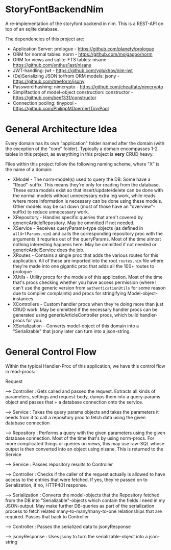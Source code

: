 # StoryFontBackendNim

A re-implementation of the storyfont backend in nim.
This is a REST-API on top of an sqlite database.

The dependencies of this project are:

-   Application Server: prologue - https://github.com/planety/prologue
-   ORM for normal tables: norm - https://github.com/moigagoo/norm
-   ORM for views and sqlite-FTS tables: nisane - https://github.com/enthus1ast/nisane
-   JWT-handling: jwt - https://github.com/yglukhov/nim-jwt
-   (De)Serializing JSON to/from ORM models: jsony - https://github.com/treeform/jsony
-   Password hashing: nimcrypto - https://github.com/cheatfate/nimcrypto
-   Simplifaction of model-object construction: constructor - https://github.com/beef331/constructor
-   Connection pooling: tinypool - https://github.com/PhilippMDoerner/TinyPool

# General Architecture Idea
Every domain has its own "application" folder named after the domain (with the exception of the "core" folder).
Typically a domain encompasses 1-2 tables in this project, as everything in this project is **very** CRUD heavy.

Files within this project follow the following naming scheme, where "X" is the name of a domain:

- XModel - The norm-model(s) used to query the DB. Some have a "Read"-suffix. This means they're only for reading from the database. These extra models exist so that insert/update/delete can be done with the normal models without unnecessary extra leg work, while reads where more information is necessary can be done using these models. Other models may be cut down (most of those have an "overview"-suffix) to reduce unnecessary work.
- XRepository - Handles specific queries that aren't covered by genericArticleRepository. May be ommitted if not needed.
- XService - Receives queryParams-type objects (as defined in `allUrlParams.nim`) and calls the corresponding repository proc with the arguments it requries out of the queryParams. Most of the time almost nothing interesting happens here. May be ommitted if not needed or genericArticlService does the job.
- XRoutes - Contains a single proc that adds the various routes for this application. All of these are imported into the root `routes.nim` file where they're made into one gigantic proc that adds all the 100+ routes to prologue
- XUtils - Utility procs for the models of this application. Most of the time that's procs checking whether you have access permission (where I can't use the generic version from `authenticationUtils` for some reason due to compiler complaints) and procs for stringifying Model-object-instances
- XControllers - Custom handler procs when they're doing more than just CRUD work. May be ommitted if the necessary handler procs can be generated using genericArticleController procs, which build handler-procs for you.
- XSerialization - Converts model-object of this domain into a "Serializable" that jsony later can turn into a json-string.

# General Control Flow
Within the typical Handler-Proc of this application, we have this control flow in read-procs:

Request

--> Controller : Gets called and passed the request. Extracts all kinds of parameters, settings and request-body, dumps them into a query-params object and passes that + a database connection onto the service.

--> Service : Takes the query params objects and takes the parameters it needs from it to call a repository proc to fetch data using the given database connection

--> Repository : Performs a query with the given parameters using the given database connection. Most of the time that's by using norm-procs. For more complicated things or queries on views, this may use raw-SQL whose output is then converted into an object using nisane. This is returned to the Service

--> Service : Passes repository results to Controller

--> Controller : Checks if the caller of the request actually is allowed to have access to the entries that were fetched. If yes, they're passed on to Serialization, if no, HTTP401 response.

--> Serialization : Converts the model-objects that the Repository fetched from the DB into "Serializable"-objects which contain the fields I need in my JSON-output. May make further DB-queries as part of the serialization process to fetch related many-to-many/many-to-one relationships that are required. Passes that back to Controller

--> Controller : Passes the serialized data to jsonyResponse

--> jsonyResponse : Uses jsony to turn the serializable-object into a json-string